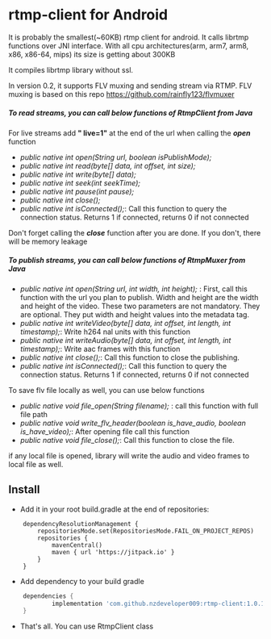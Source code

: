 # rtmp-client for Android
It is probably the smallest(~60KB) rtmp client for android. It calls librtmp functions over JNI interface.
With all cpu architectures(arm, arm7, arm8, x86, x86-64, mips) its size is getting about 300KB

It compiles librtmp library without ssl. 

In version 0.2, it supports FLV muxing and sending stream via RTMP. FLV muxing is based on this repo https://github.com/rainfly123/flvmuxer


##### To read streams, you can call below functions of **RtmpClient** from Java #####

For live streams add **" live=1"** at the end of the url when calling the **_open_** function

* *public native int open(String url, boolean isPublishMode);*
* *public native int read(byte[] data, int offset, int size);*
* *public native int write(byte[] data);*
* *public native int seek(int seekTime);*
* *public native int pause(int pause);*
* *public native int close();*
* *public native int isConnected();*: Call this function to query the connection status. Returns 1 if connected, returns 0 if not connected

Don't forget calling the **_close_** function after you are done. If you don't, there will be memory leakage


##### To publish streams, you can call below functions of **RtmpMuxer** from Java #####
* *public native int open(String url, int width, int height);* : First, call this function with the url you plan to publish. Width and height are the width and height of the video. These two parameters are not mandatory. They are optional. They put width and height values into the metadata tag.
* *public native int writeVideo(byte[] data, int offset, int length, int timestamp);*: Write h264 nal units with this function
* *public native int writeAudio(byte[] data, int offset, int length, int timestamp);*: Write aac frames with this function
* *public native int close();*: Call this function to close the publishing.
* *public native int isConnected();*: Call this function to query the connection status. Returns 1 if connected, returns 0 if not connected

To save flv file locally as well, you can use below functions
* *public native void file_open(String filename);* : call this function with full file path
* *public native void write_flv_header(boolean is_have_audio, boolean is_have_video);*: After opening file call this function
* *public native void file_close();*: Call this function to close the file. 

if any local file is opened, library will write the audio and video frames to local file as well. 

## Install ##
- Add it in your root build.gradle at the end of repositories:

```
	dependencyResolutionManagement {
		repositoriesMode.set(RepositoriesMode.FAIL_ON_PROJECT_REPOS)
		repositories {
			mavenCentral()
			maven { url 'https://jitpack.io' }
		}
	}
```

- Add dependency to your build gradle
```gradle
	dependencies {
	        implementation 'com.github.nzdeveloper009:rtmp-client:1.0.1'
	}
```

- That's all. You can use RtmpClient class


<br/>

